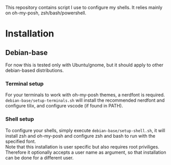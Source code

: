 This repository contains script I use to configure my shells.
It relies mainly on oh-my-posh, zsh/bash/powershell.

# Installation
## Debian-base

For now this is tested only with Ubuntu/gnome, but it should apply to other debian-based distributions.
### Terminal setup

For your terminals to work with oh-my-posh themes, a nerdfont is required.
`debian-base/setup-terminals.sh` will install the recommended nerdfont and configure tilix, and configure vscode (if found in PATH).

### Shell setup

To configure your shells, simply execute `debian-base/setup-shell.sh`, it will install zsh and oh-my-posh and configure zsh and bash to run with the specified font.  
Note that this installation is user specific but also requires root priviliges. Therefore it optionally accepts a user name as argument, so that installation can be done for a different user.